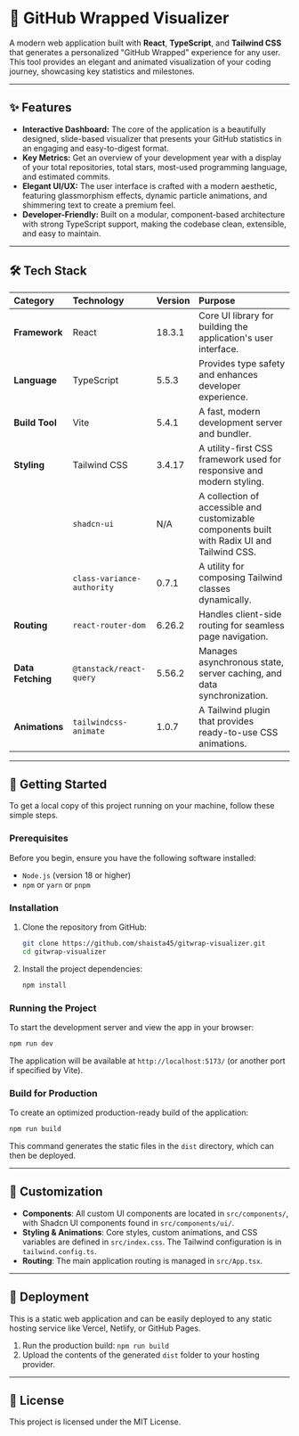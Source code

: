 # 🎁 GitHub Wrapped Visualizer

A modern web application built with **React**, **TypeScript**, and **Tailwind CSS** that generates a personalized "GitHub Wrapped" experience for any user. This tool provides an elegant and animated visualization of your coding journey, showcasing key statistics and milestones.

-----

## ✨ Features

  - **Interactive Dashboard:** The core of the application is a beautifully designed, slide-based visualizer that presents your GitHub statistics in an engaging and easy-to-digest format.
  - **Key Metrics:** Get an overview of your development year with a display of your total repositories, total stars, most-used programming language, and estimated commits.
  - **Elegant UI/UX:** The user interface is crafted with a modern aesthetic, featuring glassmorphism effects, dynamic particle animations, and shimmering text to create a premium feel.
  - **Developer-Friendly:** Built on a modular, component-based architecture with strong TypeScript support, making the codebase clean, extensible, and easy to maintain.

-----

## 🛠️ Tech Stack

| Category | Technology | Version | Purpose |
| :--- | :--- | :--- | :--- |
| **Framework** | React | 18.3.1 | Core UI library for building the application's user interface. |
| **Language** | TypeScript | 5.5.3 | Provides type safety and enhances developer experience. |
| **Build Tool** | Vite | 5.4.1 | A fast, modern development server and bundler. |
| **Styling** | Tailwind CSS | 3.4.17 | A utility-first CSS framework used for responsive and modern styling. |
| | `shadcn-ui`| N/A | A collection of accessible and customizable components built with Radix UI and Tailwind CSS. |
| | `class-variance-authority`| 0.7.1| A utility for composing Tailwind classes dynamically. |
| **Routing** | `react-router-dom`| 6.26.2 | Handles client-side routing for seamless page navigation. |
| **Data Fetching** | `@tanstack/react-query`| 5.56.2 | Manages asynchronous state, server caching, and data synchronization. |
| **Animations** | `tailwindcss-animate` | 1.0.7 | A Tailwind plugin that provides ready-to-use CSS animations. |

-----

## 📂 Getting Started

To get a local copy of this project running on your machine, follow these simple steps.

### Prerequisites

Before you begin, ensure you have the following software installed:

  - `Node.js` (version 18 or higher)
  - `npm` or `yarn` or `pnpm`

### Installation

1.  Clone the repository from GitHub:
    ```bash
    git clone https://github.com/shaista45/gitwrap-visualizer.git
    cd gitwrap-visualizer
    ```
2.  Install the project dependencies:
    ```bash
    npm install
    ```

### Running the Project

To start the development server and view the app in your browser:

```bash
npm run dev
```

The application will be available at `http://localhost:5173/` (or another port if specified by Vite).

### Build for Production

To create an optimized production-ready build of the application:

```bash
npm run build
```

This command generates the static files in the `dist` directory, which can then be deployed.

-----

## 📝 Customization

  - **Components**: All custom UI components are located in `src/components/`, with Shadcn UI components found in `src/components/ui/`.
  - **Styling & Animations**: Core styles, custom animations, and CSS variables are defined in `src/index.css`. The Tailwind configuration is in `tailwind.config.ts`.
  - **Routing**: The main application routing is managed in `src/App.tsx`.

-----

## 🚀 Deployment

This is a static web application and can be easily deployed to any static hosting service like Vercel, Netlify, or GitHub Pages.

1.  Run the production build: `npm run build`
2.  Upload the contents of the generated `dist` folder to your hosting provider.

-----

## 📜 License

This project is licensed under the MIT License.
